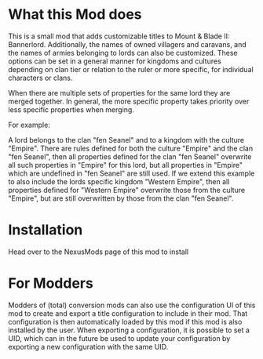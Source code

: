 # What this Mod does

This is a small mod that adds customizable titles to Mount & Blade II: Bannerlord. Additionally, the names of owned villagers and caravans, and the names of armies belonging to lords can also be customized.
These options can be set in a general manner for kingdoms and cultures depending on clan tier or relation to the ruler or more specific, for individual characters or clans.

When there are multiple sets of properties for the same lord they are merged together. In general, the more specific property takes priority over less specific properties when merging.

For example:

A lord belongs to the clan "fen Seanel" and to a kingdom with the culture "Empire". There are rules defined for both the culture "Empire" and the clan "fen Seanel", then all properties defined for the clan "fen Seanel" overwrite all such properties in "Empire" for this lord, but all properties in "Empire" which are undefined in "fen Seanel" are still used. If we extend this example to also include the lords specific kingdom "Western Empire", then all properties defined for "Western Empire" overwrite those from the culture "Empire", but are still overwritten by those from the clan "fen Seanel".

# Installation

Head over to the NexusMods page of this mod to install

# For Modders

Modders of (total) conversion mods can also use the configuration UI of this mod to create and export a title configuration to include in their mod. That configuration is then automatically loaded by this mod if this mod is also installed by the user. When exporting a configuration, it is possible to set a UID, which can in the future be used to update your configuration by exporting a new configuration with the same UID.
